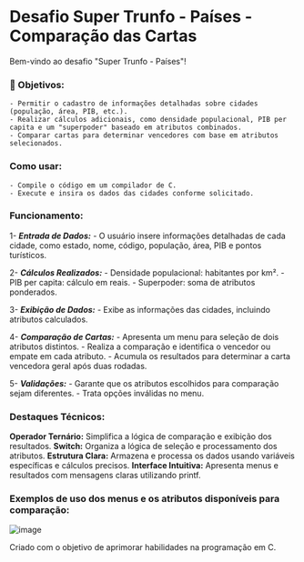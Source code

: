 # Desafio Super Trunfo - Países - Comparação das Cartas

Bem-vindo ao desafio "Super Trunfo - Países"! 

### 🚩 Objetivos:
    - Permitir o cadastro de informações detalhadas sobre cidades (população, área, PIB, etc.).
    - Realizar cálculos adicionais, como densidade populacional, PIB per capita e um "superpoder" baseado em atributos combinados.
    - Comparar cartas para determinar vencedores com base em atributos selecionados.
    
### Como usar:
    - Compile o código em um compilador de C.
    - Execute e insira os dados das cidades conforme solicitado.
### Funcionamento:

1- ***Entrada de Dados:***
    - O usuário insere informações detalhadas de cada cidade, como estado, nome, código, população, área, PIB e pontos turísticos.

2- ***Cálculos Realizados:***
    - Densidade populacional: habitantes por km².
    - PIB per capita: cálculo em reais.
    - Superpoder: soma de atributos ponderados.

3- ***Exibição de Dados:***
    - Exibe as informações das cidades, incluindo atributos calculados.

4- ***Comparação de Cartas:***
    - Apresenta um menu para seleção de dois atributos distintos.
    - Realiza a comparação e identifica o vencedor ou empate em cada atributo.
    - Acumula os resultados para determinar a carta vencedora geral após duas rodadas.

5- ***Validações:***
    - Garante que os atributos escolhidos para comparação sejam diferentes.
    - Trata opções inválidas no menu.

### Destaques Técnicos:
  **Operador Ternário:** Simplifica a lógica de comparação e exibição dos resultados.
  **Switch:** Organiza a lógica de seleção e processamento dos atributos.
  **Estrutura Clara:** Armazena e processa os dados usando variáveis específicas e cálculos precisos.
  **Interface Intuitiva:** Apresenta menus e resultados com mensagens claras utilizando printf.

 ### Exemplos de uso dos menus e os atributos disponíveis para comparação:

![image](https://github.com/user-attachments/assets/f2478f40-d7fb-4839-af9b-2818d15fed09)


Criado com o objetivo de aprimorar habilidades na programação em C.
















